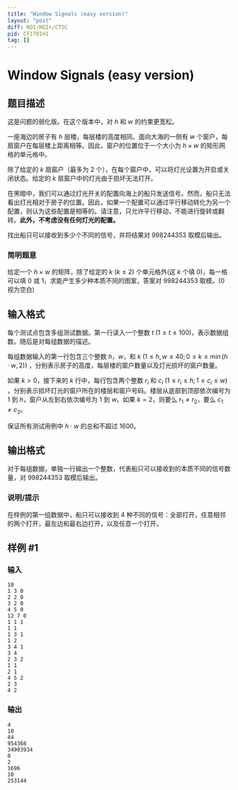 ```yaml
---
title: "Window Signals (easy version)"
layout: "post"
diff: NOI/NOI+/CTSC
pid: CF1781H1
tag: []
---
```


# Window Signals (easy version)

## 题目描述

这是问题的弱化版。在这个版本中，对 $h$ 和 $w$ 的约束更宽松。

一座海边的房子有 $h$ 层楼，每层楼的高度相同。面向大海的一侧有 $w$ 个窗户，每扇窗户在每层楼上距离相等。因此，窗户的位置位于一个大小为 $h\times w$ 的矩形网格的单元格中。

除了给定的 $k$ 扇窗户（最多为 $2$ 个），在每个窗户中，可以将灯光设置为开启或关闭状态。给定的 $k$ 扇窗户中的灯光由于损坏无法打开。

在黑暗中，我们可以通过灯光开关的配置向海上的船只发送信号。然而，船只无法看出灯光相对于房子的位置。因此，如果一个配置可以通过平行移动转化为另一个配置，则认为这些配置是相等的。请注意，只允许平行移动，不能进行旋转或翻转。**此外，不考虑没有任何灯光的配置。**

找出船只可以接收到多少个不同的信号，并将结果对 $998244353$ 取模后输出。

### **简明题意**

给定一个 $h\times w$ 的矩阵，除了给定的 $k \ (k\le 2)$ 个单元格外(这 $k$ 个填 $0$)，每一格可以填 $0$ 或 $1$，求能产生多少种本质不同的图案，答案对 $998244353$ 取模。($0$ 视为空白)

## 输入格式

每个测试点包含多组测试数据。第一行读入一个整数 $t \ (1\le t\le 100)$，表示数据组数。随后是对每组数据的描述。

每组数据输入的第一行包含三个整数 $h$，$w$，和 $k$ $(1\le h,w\le 40;0\le k\le \min(h\cdot w,2))$ ，分别表示房子的高度，每层楼的窗户数量以及灯光损坏的窗户数量。

如果 $k>0$，接下来的 $k$ 行中，每行包含两个整数 $r_i$ 和 $c_i$ $(1\le r_i\le h;1\le c_i\le w)$ ，分别表示损坏灯光的窗户所在的楼层和窗户号码。楼层从底部到顶部依次编号为 $1$ 到 $h$，窗户从左到右依次编号为 $1$ 到 $w$。如果 $k=2$，则要么 $r_1\ne r_2$，要么 $c_1\ne c_2$。

保证所有测试用例中 $h\cdot w$ 的总和不超过 $1600$。

## 输出格式

对于每组数据，单独一行输出一个整数，代表船只可以接收到的本质不同的信号数量，对 $998244353$ 取模后输出。

### **说明/提示**

在样例的第一组数据中，船只可以接收到 $4$ 种不同的信号：全部打开，任意相邻的两个打开，最左边和最右边打开，以及任意一个打开。

## 样例 #1

### 输入

```
10
1 3 0
2 2 0
3 2 0
4 5 0
12 7 0
1 1 1
1 1
1 3 1
1 2
3 4 1
3 4
2 3 2
1 1
2 1
4 5 2
2 3
4 2
```

### 输出

```
4
10
44
954368
34903934
0
2
1696
10
253144
```

